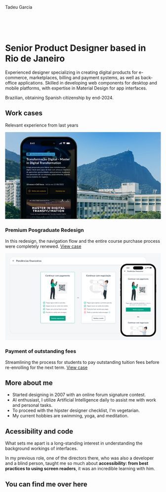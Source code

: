 Tadeu Garcia
<br><br><br><br><br>

# Senior Product Designer based in Rio de Janeiro

Experienced designer specializing in creating digital products for e-commerce, marketplaces, billing and payment systems, as well as back-office applications. Skilled in developing web components for desktop and mobile platforms, with expertise in Material Design for app interfaces.

Brazilian, obtaining Spanish citizenship by end-2024.

## Work cases
Relevant experience from last years

[![Mobile Website for Pontifical Catholic University of Rio de Janeiro (PUC-Rio) showcasing postgraduate courses and Master in Digital Transformation program.](assets/images/case-1/post.webp)](case-1.html)

### Premium Posgraduate Redesign
In this redesign, the navigation flow and the entire course purchase process were completely renewed.
[View case](case-1.html)

[![](assets/images/case-2/post.png)](case-2.html)

### Payment of outstanding fees
Streamlining the process for students to pay outstanding tuition fees before re-enrolling for the next term.
[View case](case-2.html)

## More about me

- Started designing in 2007 with an online forum signature contest.
- AI enthusiast, I utilize Artificial Intelligence daily to assist me with work and personal tasks.
- To proceed with the hipster designer checklist, I'm vegetarian.
- My current hobbies are swimming, yoga, and meditation.

## Acessibility and code 

What sets me apart is a long-standing interest in understanding the background workings of interfaces.

In my previous role, one of the directors there, who was also a developer and a blind person, taught me so much about **accessibility: from best practices to using screen readers**, it was an incredible learning with him.

## You can find me over here